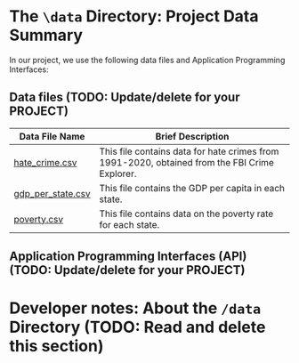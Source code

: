 # The `\data` Directory: Project Data Summary 

In our project, we use the following data files and Application Programming Interfaces:

## Data files (TODO: Update/delete for your PROJECT)
|Data File Name | Brief Description|
|---------------| -----------------|
|[hate_crime.csv](./hate_crime.csv) | This file contains data for hate crimes from 1991-2020, obtained from the FBI Crime Explorer.
|[gdp_per_state.csv](./filename2.csv) | This file contains the GDP per capita in each state.
|[poverty.csv](./poverty.csv) | This file contains data on the poverty rate for each state.


## Application Programming Interfaces (API) (TODO: Update/delete for your PROJECT)


# Developer notes: About the `/data` Directory (TODO: Read and delete this section)
